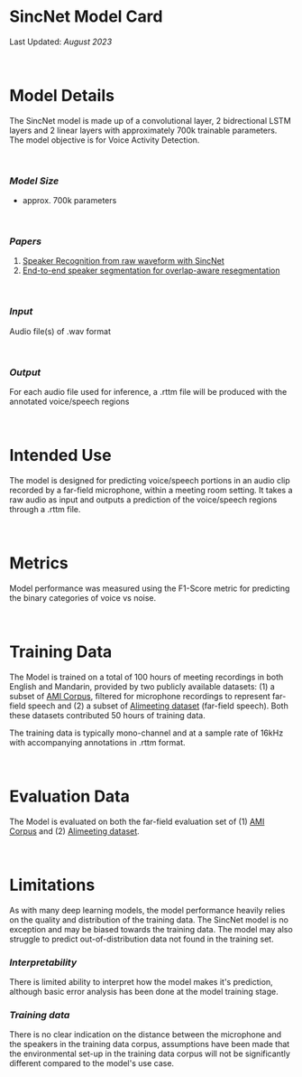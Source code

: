 # SincNet Model Card

Last Updated: _August 2023_

<br>


# Model Details
The SincNet model is made up of a convolutional layer, 2 bidrectional LSTM layers and 2 linear layers with approximately 700k trainable parameters. The model objective is for Voice Activity Detection.

<br>

### _Model Size_
- approx. 700k parameters


<br>

### _Papers_
1. [Speaker Recognition from raw waveform with SincNet](https://arxiv.org/pdf/1808.00158.pdf)
2. [End-to-end speaker segmentation for overlap-aware resegmentation](https://arxiv.org/pdf/2104.04045.pdf)

<br>

### _Input_
Audio file(s) of .wav format

<br>

### _Output_

For each audio file used for inference, a .rttm file will be produced with the annotated voice/speech regions

<br>

# Intended Use
The model is designed for predicting voice/speech portions in an audio clip recorded by a far-field microphone, within a meeting room setting. It takes a raw audio as input and outputs a prediction of the voice/speech regions through a .rttm file.

<br>

# Metrics
Model performance was measured using the F1-Score metric for predicting the binary categories of voice vs noise.

<br>

# Training Data

The Model is trained on a total of 100 hours of meeting recordings in both English and Mandarin, provided by two publicly available datasets: (1) a subset of [AMI Corpus](https://groups.inf.ed.ac.uk/ami/corpus/), filtered for microphone recordings to represent far-field speech and (2) a subset of [Alimeeting dataset](http://openslr.org/119/) (far-field speech). Both these datasets contributed 50 hours of training data.

The training data is typically mono-channel and at a sample rate of 16kHz with accompanying annotations in .rttm format.

<br>


# Evaluation Data
The Model is evaluated on both the far-field evaluation set of (1) [AMI Corpus](https://groups.inf.ed.ac.uk/ami/corpus/) and (2) [Alimeeting dataset](http://openslr.org/119/).

<br>

# Limitations

As with many deep learning models, the model performance heavily relies on the quality and distribution of the training data. The SincNet model is no exception and may be biased towards the training data. The model may also struggle to predict out-of-distribution data not found in the training set.

### _Interpretability_
There is limited ability to interpret how the model makes it's prediction, although basic error analysis has been done at the model training stage.

### _Training data_
There is no clear indication on the distance between the microphone and the speakers in the training data corpus, assumptions have been made that the environmental set-up in the training data corpus will not be significantly different compared to the model's use case.
